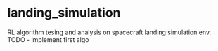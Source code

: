 # landing_simulation
RL algorithm tesing and analysis on spacecraft landing simulation env.
TODO - implement first algo
